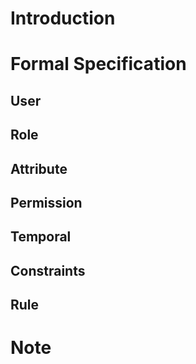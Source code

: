 # Introduction

# Formal Specification

## User
## Role
## Attribute
## Permission
## Temporal
## Constraints
## Rule


# Note


